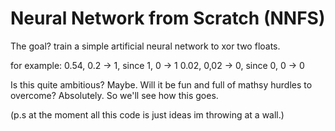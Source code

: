 # Neural Network from Scratch (NNFS)

The goal? train a simple artificial neural network to xor two floats.

for example:
0.54, 0.2 -> 1, since 1, 0 -> 1
0.02, 0,02 -> 0, since 0, 0 -> 0

Is this quite ambitious? Maybe. 
Will it be fun and full of mathsy hurdles to overcome? Absolutely.
So we'll see how this goes.

(p.s at the moment all this code is just ideas im throwing at a wall.)
